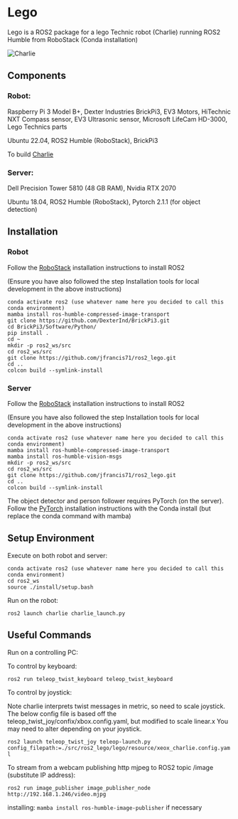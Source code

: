 # Lego
Lego is a ROS2 package for a lego Technic robot (Charlie) running ROS2 Humble from RoboStack (Conda installation)

![Charlie](https://drive.google.com/uc?id=1GdqDXQZsIsTLFUqVw2gdJ1S9lr9-x4DP&export=download)

## Components

### Robot:

Raspberry Pi 3 Model B+, Dexter Industries BrickPi3, EV3 Motors, HiTechnic NXT Compass sensor, EV3 Ultrasonic sensor, Microsoft LifeCam HD-3000, Lego Technics parts

Ubuntu 22.04, ROS2 Humble (RoboStack), BrickPi3

To build [Charlie](Charlie.md)


### Server:

Dell Precision Tower 5810 (48 GB RAM), Nvidia RTX 2070

Ubuntu 18.04, ROS2 Humble (RoboStack), Pytorch 2.1.1 (for object detection)

## Installation

### Robot

Follow the [RoboStack](https://robostack.github.io/GettingStarted.html) installation instructions to install ROS2

(Ensure you have also followed the step Installation tools for local development in the above instructions)


```
conda activate ros2 (use whatever name here you decided to call this conda environment)
mamba install ros-humble-compressed-image-transport
git clone https://github.com/DexterInd/BrickPi3.git
cd BrickPi3/Software/Python/
pip install .
cd ~
mkdir -p ros2_ws/src
cd ros2_ws/src
git clone https://github.com/jfrancis71/ros2_lego.git
cd ..
colcon build --symlink-install
```

### Server

Follow the [RoboStack](https://robostack.github.io/GettingStarted.html) installation instructions to install ROS2

(Ensure you have also followed the step Installation tools for local development in the above instructions)


```
conda activate ros2 (use whatever name here you decided to call this conda environment)
mamba install ros-humble-compressed-image-transport
mamba install ros-humble-vision-msgs
mkdir -p ros2_ws/src
cd ros2_ws/src
git clone https://github.com/jfrancis71/ros2_lego.git
cd ..
colcon build --symlink-install
```


The object detector and person follower requires PyTorch (on the server).
Follow the [PyTorch](https://pytorch.org/get-started/locally/) installation instructions with the Conda install (but replace the conda command with mamba)




## Setup Environment

Execute on both robot and server:
```
conda activate ros2 (use whatever name here you decided to call this conda environment)
cd ros2_ws
source ./install/setup.bash
```

Run on the robot:

```ros2 launch charlie charlie_launch.py```


## Useful Commands

Run on a controlling PC:

To control by keyboard:

```ros2 run teleop_twist_keyboard teleop_twist_keyboard```

To control by joystick:

Note charlie interprets twist messages in metric, so need to scale joystick. The below config file is based off the teleop_twist_joy/confix/xbox.config.yaml, but modified to scale linear.x
You may need to alter depending on your joystick.

```ros2 launch teleop_twist_joy teleop-launch.py config_filepath:=./src/ros2_lego/lego/resource/xeox_charlie.config.yaml```

To stream from a webcam publishing http mjpeg to ROS2 topic /image (substitute IP address):

```ros2 run image_publisher image_publisher_node http://192.168.1.246/video.mjpg```

installing:
```mamba install ros-humble-image-publisher```
if necessary
